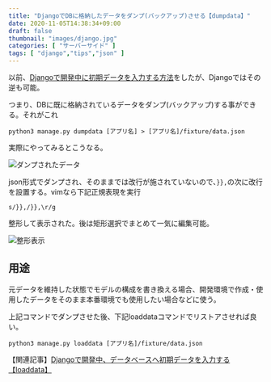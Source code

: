 ```yaml
---
title: "DjangoでDBに格納したデータをダンプ(バックアップ)させる【dumpdata】"
date: 2020-11-05T14:38:34+09:00
draft: false
thumbnail: "images/django.jpg"
categories: [ "サーバーサイド" ]
tags: [ "django","tips","json" ]
---
```



以前、[Djangoで開発中に初期データを入力する方法]( /post/django-loaddata/ )をしたが、Djangoではその逆も可能。

つまり、DBに既に格納されているデータをダンプ(バックアップ)する事ができる。それがこれ

    python3 manage.py dumpdata [アプリ名] > [アプリ名]/fixture/data.json

実際にやってみるとこうなる。

<div class="img-center"><img src="/images/Screenshot from 2020-11-05 14-50-37.png" alt="ダンプされたデータ"></div>

json形式でダンプされ、そのままでは改行が施されていないので、`}},`の次に改行を設置する。vimなら下記正規表現を実行

    s/}},/}},\r/g

整形して表示された。後は矩形選択でまとめて一気に編集可能。

<div class="img-center"><img src="/images/Screenshot from 2020-11-05 14-54-48.png" alt="整形表示"></div>

## 用途

元データを維持した状態でモデルの構成を書き換える場合、開発環境で作成・使用したデータをそのまま本番環境でも使用したい場合などに使う。

上記コマンドでダンプさせた後、下記loaddataコマンドでリストアさせれば良い。

    python3 manage.py loaddata [アプリ名]/fixture/data.json


【関連記事】[Djangoで開発中、データベースへ初期データを入力する【loaddata】](http://localhost:43210/post/django-loaddata/)


